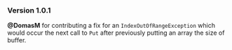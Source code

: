 ### Version 1.0.1
**&commat;DomasM** for contributing a fix for an `IndexOutOfRangeException` which would occur the next call to  `Put` after previously putting an array the size of buffer.
